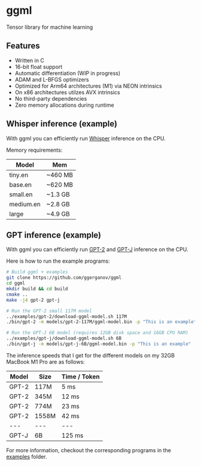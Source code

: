 # ggml

Tensor library for machine learning

## Features

- Written in C
- 16-bit float support
- Automatic differentiation (WIP in progress)
- ADAM and L-BFGS optimizers
- Optimized for Arm64 architectures (M1) via NEON intrinsics
- On x86 architectures utilzes AVX intrinsics
- No third-party dependencies
- Zero memory allocations during runtime

## Whisper inference (example)

With ggml you can efficiently run [Whisper](examples/whisper) inference on the CPU.

Memory requirements:

| Model | Mem |
| ---   | --- |
| tiny.en | ~460 MB |
| base.en | ~620 MB |
| small.en | ~1.3 GB |
| medium.en | ~2.8 GB |
| large | ~4.9 GB |

## GPT inference (example)

With ggml you can efficiently run [GPT-2](examples/gpt-2) and [GPT-J](examples/gpt-j) inference on the CPU.

Here is how to run the example programs:

```bash
# Build ggml + examples
git clone https://github.com/ggerganov/ggml
cd ggml
mkdir build && cd build
cmake ..
make -j4 gpt-2 gpt-j

# Run the GPT-2 small 117M model
../examples/gpt-2/download-ggml-model.sh 117M
./bin/gpt-2 -m models/gpt-2-117M/ggml-model.bin -p "This is an example"

# Run the GPT-J 6B model (requires 12GB disk space and 16GB CPU RAM)
../examples/gpt-j/download-ggml-model.sh 6B
./bin/gpt-j -m models/gpt-j-6B/ggml-model.bin -p "This is an example"
```

The inference speeds that I get for the different models on my 32GB MacBook M1 Pro are as follows:

| Model | Size  | Time / Token |
| ---   | ---   | ---    |
| GPT-2 |  117M |   5 ms |
| GPT-2 |  345M |  12 ms |
| GPT-2 |  774M |  23 ms |
| GPT-2 | 1558M |  42 ms |
| ---   | ---   | ---    |
| GPT-J |    6B | 125 ms |

For more information, checkout the corresponding programs in the [examples](examples) folder.
